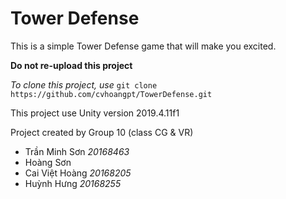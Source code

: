 # Tower Defense
This is a simple Tower Defense game that will make you excited.

**Do not re-upload this project**

*To clone this project, use* `git clone https://github.com/cvhoangpt/TowerDefense.git`

This project use Unity version 2019.4.11f1

Project created by Group 10 (class CG & VR)
- Trần Minh Sơn *20168463*
- Hoàng Sơn
- Cai Việt Hoàng *20168205*
- Huỳnh Hưng *20168255*